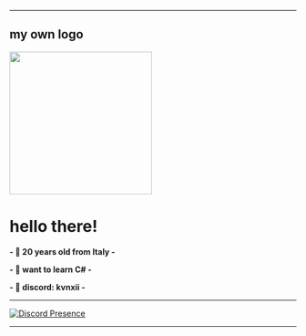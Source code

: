 ----------
## my own logo
<img src="https://github.com/akvnxii/akvnxii/assets/75858881/1fcf3993-79c5-4e92-a31e-337168f61c96" width="250" height="250">

# hello there!
**- 🌾 20 years old from Italy -** 

**- 🍫 want to learn C# -**

**- 🥓 discord: kvnxii -**

----------

[![Discord Presence](https://lanyard-profile-readme.vercel.app/api/493878038505979904?bg=31241a&borderRadius=2px)](https://lanyard-visualizer.netlify.app/493878038505979904) 

----------
